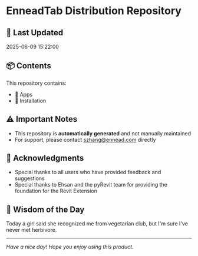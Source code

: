# EnneadTab Distribution Repository

## 📅 Last Updated
2025-06-09 15:22:00



## 📦 Contents
This repository contains:
- 📂 Apps
- 📂 Installation

## ⚠️ Important Notes
- This repository is **automatically generated** and not manually maintained
- For support, please contact szhang@ennead.com directly

## 🙏 Acknowledgments
- Special thanks to all users who have provided feedback and suggestions
- Special thanks to Ehsan and the pyRevit team for providing the foundation for the Revit Extension

## 💭 Wisdom of the Day
Today a girl said she recognized me from vegetarian club, but I'm sure I've never met herbivore.

---
*Have a nice day! Hope you enjoy using this product.*
